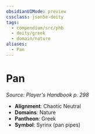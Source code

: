 ```yaml
---
obsidianUIMode: preview
cssclass: json5e-deity
tags:
  - compendium/src/phb
  - deity/greek
  - domain/nature
aliases:
  - Pan
---
```

# Pan
*Source: Player's Handbook p. 298* 

- **Alignment**: Chaotic Neutral
- **Domains**: Nature
- **Pantheon**: Greek
- **Symbol**: Syrinx (pan pipes)